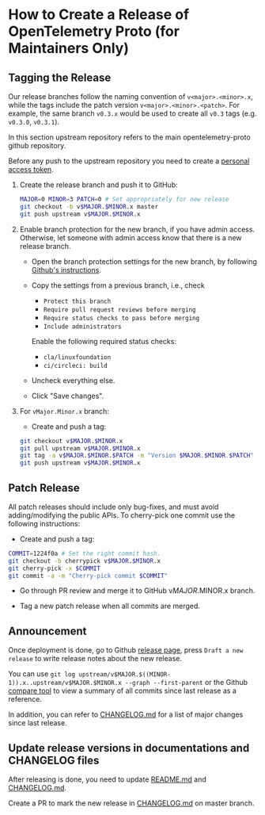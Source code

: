 # How to Create a Release of OpenTelemetry Proto (for Maintainers Only)

## Tagging the Release

Our release branches follow the naming convention of `v<major>.<minor>.x`, while
the tags include the patch version `v<major>.<minor>.<patch>`. For example, the
same branch `v0.3.x` would be used to create all `v0.3` tags (e.g. `v0.3.0`,
`v0.3.1`).

In this section upstream repository refers to the main opentelemetry-proto
github repository.

Before any push to the upstream repository you need to create a [personal access
token](https://help.github.com/articles/creating-a-personal-access-token-for-the-command-line/).

1. Create the release branch and push it to GitHub:

    ```bash
    MAJOR=0 MINOR=3 PATCH=0 # Set appropriately for new release
    git checkout -b v$MAJOR.$MINOR.x master
    git push upstream v$MAJOR.$MINOR.x
    ```

2. Enable branch protection for the new branch, if you have admin access.
   Otherwise, let someone with admin access know that there is a new release
   branch.

    - Open the branch protection settings for the new branch, by following
      [Github's instructions](https://help.github.com/articles/configuring-protected-branches/).
    - Copy the settings from a previous branch, i.e., check
      - `Protect this branch`
      - `Require pull request reviews before merging`
      - `Require status checks to pass before merging`
      - `Include administrators`

      Enable the following required status checks:
      - `cla/linuxfoundation`
      - `ci/circleci: build`
    - Uncheck everything else.
    - Click "Save changes".

3. For `vMajor.Minor.x` branch:

    - Create and push a tag:

    ```bash
    git checkout v$MAJOR.$MINOR.x
    git pull upstream v$MAJOR.$MINOR.x
    git tag -a v$MAJOR.$MINOR.$PATCH -m "Version $MAJOR.$MINOR.$PATCH"
    git push upstream v$MAJOR.$MINOR.x
    ```

## Patch Release

All patch releases should include only bug-fixes, and must avoid
adding/modifying the public APIs. To cherry-pick one commit use the following
instructions:

- Create and push a tag:

```bash
COMMIT=1224f0a # Set the right commit hash.
git checkout -b cherrypick v$MAJOR.$MINOR.x
git cherry-pick -x $COMMIT
git commit -a -m "Cherry-pick commit $COMMIT"
```

- Go through PR review and merge it to GitHub v$MAJOR.$MINOR.x branch.

- Tag a new patch release when all commits are merged.

## Announcement

Once deployment is done, go to Github [release
page](https://github.com/open-telemetry/opentelemetry-proto/releases), press
`Draft a new release` to write release notes about the new release.

You can use `git log upstream/v$MAJOR.$((MINOR-1)).x..upstream/v$MAJOR.$MINOR.x --graph --first-parent`
or the Github [compare tool](https://github.com/open-telemetry/opentelemetry-proto/compare/)
to view a summary of all commits since last release as a reference.

In addition, you can refer to
[CHANGELOG.md](https://github.com/open-telemetry/opentelemetry-proto/blob/master/CHANGELOG.md)
for a list of major changes since last release.

## Update release versions in documentations and CHANGELOG files

After releasing is done, you need to update
[README.md](https://github.com/open-telemetry/opentelemetry-proto/blob/master/README.md) and
[CHANGELOG.md](https://github.com/open-telemetry/opentelemetry-proto/blob/master/CHANGELOG.md).

Create a PR to mark the new release in
[CHANGELOG.md](https://github.com/census-instrumentation/opencensus-java/blob/master/CHANGELOG.md)
on master branch.
